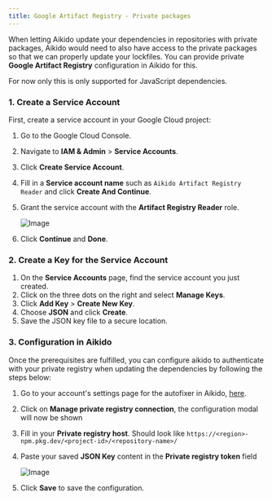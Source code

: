 ```yaml
---
title: Google Artifact Registry - Private packages
---
```



When letting Aikido update your dependencies in repositories with private packages, Aikido would need to also have access to the private packages so that we can properly update your lockfiles. You can provide private **Google Artifact Registry** configuration in Aikido for this.

For now only this is only supported for JavaScript dependencies.

### 1. Create a Service Account

First, create a service account in your Google Cloud project:

1. Go to the Google Cloud Console.
2. Navigate to **IAM & Admin** &gt; **Service Accounts**.
3. Click **Create Service Account**.
4. Fill in a **Service account name** such as `Aikido Artifact Registry Reader` and click **Create And Continue**.
5. Grant the service account with the **Artifact Registry Reader** role.

   ![Image](https://ucarecdn.com/9f0adb2d-d03b-4da9-a164-32e6d0e18237/)
6. Click **Continue** and **Done**.

### 2. Create a Key for the Service Account

1. On the **Service Accounts** page, find the service account you just created.
2. Click on the three dots on the right and select **Manage Keys**.
3. Click **Add Key** &gt; **Create New Key**.
4. Choose **JSON** and click **Create**.
5. Save the JSON key file to a secure location.

### 3. Configuration in Aikido

Once the prerequisites are fulfilled, you can configure aikido to authenticate with your private registry when updating the dependencies by following the steps below:

1. Go to your account's settings page for the autofixer in Aikido, [here](https://app.aikido.dev/settings/integrations/autofix).
2. Click on **Manage private registry connection**, the configuration modal will now be shown
3. Fill in your **Private registry host**. Should look like `https://<region>-npm.pkg.dev/<project-id>/<repository-name>/`
4. Paste your saved **JSON Key** content in the **Private registry token** field

   ![Image](https://ucarecdn.com/238fb0d1-05b5-447f-9e6c-ba52d015c1ac/)
5. Click **Save** to save the configuration.